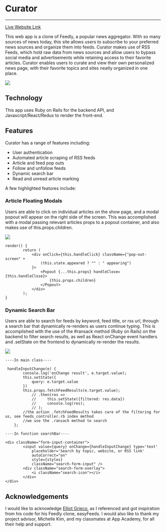 # Curator

-----------
[Live Website Link](https://curator-1.herokuapp.com/#/)

This web app is a clone of Feedly, a popular news aggregator. With so many sources of news today, this site allows users to subscribe to your preferred news sources and organize them into feeds. Curator makes use of RSS Feeds, which hold raw data from news sources and allow users to bypass social media and advertisements while retaining access to their favorite articles. Curator enables users to curate and view their own personalized news page, with their favorite topics and sites neatly organized in one place. 

![](https://i.imgur.com/90cxFTX.png)

## Technology

This app uses Ruby on Rails for the backend API, and Javascript/React/Redux to render the front-end. 

## Features

Curator has a range of features including: 
* User authentication
* Automated article scraping of RSS feeds
* Article and feed pop outs
* Follow and unfollow feeds
* Dynamic search bar
* Read and unread article marking

A few highlighted features include: 

### Article Floating Modals

Users are able to click on individual articles on the show page, and a modal popout will appear on the right side of the screen. This was accomplished with a modal passing relevant articles props to a popout container, and also makes use of this.props.children.

![](https://i.imgur.com/uKQ6JhZ.jpg)

```
render() {
        return (
            <div onClick={this.handleClick} className={"pop-out-screen" +
                (this.state.appeared ? "" : " appearing")
            }>
                <Popout {...this.props} handleClose={this.handleClose}>
                    {this.props.children}
                </Popout>
            </div>
        );
}
```

### Dynamic Search Bar

Users are able to search for feeds by keyword, feed title, or rss url, through a search bar that dynamically re-renders as users continue typing. This is accomplished with the use of the #ransack method (Ruby on Rails) on the backend to filter search results, as well as React onChange event handlers and .setState on the frontend to dynamically re-render the results. 

![](https://i.imgur.com/g22Bb0Z.png)

```
----In main class----

 handleInputChange(e) {
        console.log('onChange result', e.target.value);
        this.setState({
            query: e.target.value
        })
        this.props.fetchFeedResults(e.target.value);
            // .then(res => 
            //     this.setState({filtered: res.data})
            //     console.log(res);
            // );
        //the action .fetchFeedResults takes care of the filtering for us, see feeds_controller.rb index method
        //we use the .ransack method to search
    };

----In function searchBar----

<div className="form-input-container">
        <input value={query} onChange={handleInputChange} type='text'
            placeholder='Search by topic, website, or RSS link'
            autoCorrect="on"
            style={styles}
            className="search-form-input" />
        <div className="search-form-overlay">
            <i className="search-icon"></i>
        </div>
</div>

```


## Acknowledgements

I would like to acknowledge [Elliot Grieco](https://github.com/etgrieco), as I referenced and got inspiration from his code for his Feedly clone, easyFeeds. I would also like to thank my project advisor, Michelle Kim, and my classmates at App Academy, for all their help and support. 
